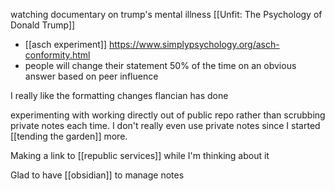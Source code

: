 watching documentary on trump's mental illness [[Unfit: The Psychology of Donald Trump]]
-	[[asch experiment]] https://www.simplypsychology.org/asch-conformity.html
-	people will change their statement 50% of the time on an obvious answer based on peer influence

I really like the formatting changes flancian has done

experimenting with working directly out of public repo rather than scrubbing private notes each time. I don't really even use private notes since I started [[tending the garden]] more.

Making a link to [[republic services]] while I'm thinking about it

Glad to have [[obsidian]] to manage notes